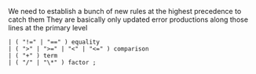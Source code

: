 We need to establish a bunch of new rules at the highest precedence to catch them
They are basically only updated error productions along those lines at the primary level

```
| ( "!=" | "==" ) equality
| ( ">" | ">=" | "<" | "<=" ) comparison
| ( "+" ) term
| ( "/" | "\*" ) factor ;
```
